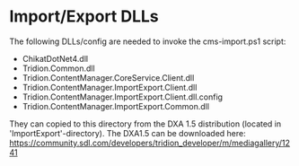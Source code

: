Import/Export DLLs
==========================

The following DLLs/config are needed to invoke the cms-import.ps1 script:

* ChikatDotNet4.dll
* Tridion.Common.dll
* Tridion.ContentManager.CoreService.Client.dll
* Tridion.ContentManager.ImportExport.Client.dll
* Tridion.ContentManager.ImportExport.Client.dll.config
* Tridion.ContentManager.ImportExport.Common.dll

They can copied to this directory from the DXA 1.5 distribution (located in 'ImportExport'-directory). 
The DXA1.5 can be downloaded here: 
https://community.sdl.com/developers/tridion_developer/m/mediagallery/1241



